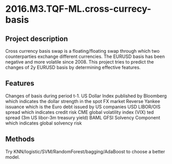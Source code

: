 # 2016.M3.TQF-ML.cross-currecy-basis

## Project description
Cross currency basis swap is a floating/floating swap through which two counterparties exchange different currencies. The EURUSD basis has been negative and more volatile since 2008. This project tries to predict the changes of 2y EURUSD basis by determining effective features. 

## Features 
Changes of basis during period t-1.
US Dollar Index published by Bloomberg which indicates the dollar strength in the spot FX market
Reverse Yankee issuance which is the Euro debt issued by US companies
USD LIBOR/OIS spread which indicates credit risk
CME global volatility index (VIX) 
ted spread (3m US libor-3m treasury yield)
BAML GFSI Solvency Component which indicates global solvency risk

## Methods
Try KNN/logistic/SVM/RandomForest/bagging/AdaBoost to choose a better model.

